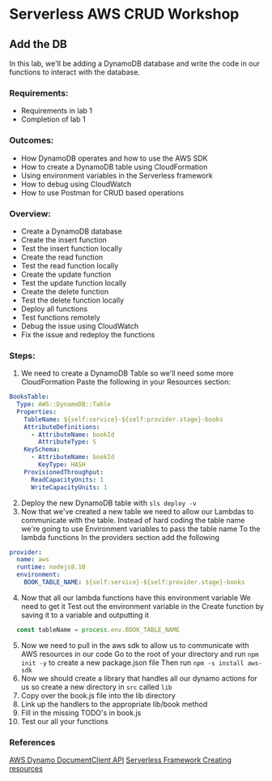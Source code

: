 # Serverless AWS CRUD Workshop
## Add the DB

In this lab, we'll be adding a DynamoDB database and write the code in our functions to interact with the database.

### Requirements:
- Requirements in lab 1
- Completion of lab 1


### Outcomes:
- How DynamoDB operates and how to use the AWS SDK
- How to create a DynamoDB table using CloudFormation
- Using environment variables in the Serverless framework
- How to debug using CloudWatch
- How to use Postman for CRUD based operations

### Overview:
- Create a DynamoDB database
- Create the insert function
- Test the insert function locally
- Create the read function
- Test the read function locally
- Create the update function
- Test the update function locally
- Create the delete function
- Test the delete function locally
- Deploy all functions
- Test functions remotely
- Debug the issue using CloudWatch
- Fix the issue and redeploy the functions

### Steps:
1. We need to create a DynamoDB Table so we'll need some more CloudFormation
Paste the following in your Resources section:
```yaml
BooksTable:
  Type: AWS::DynamoDB::Table
  Properties:
    TableName: ${self:service}-${self:provider.stage}-books
    AttributeDefinitions:
      - AttributeName: bookId
        AttributeType: S
    KeySchema:
      - AttributeName: bookId
        KeyType: HASH
    ProvisionedThroughput:
      ReadCapacityUnits: 1
      WriteCapacityUnits: 1
```

2. Deploy the new DynamoDB table with `sls deploy -v`
3. Now that we've created a new table we need to allow our Lambdas to communicate with the table.
   Instead of hard coding the table name we're going to use Environment variables to pass the table name
   To the lambda functions
  In the providers section add the following
```yaml
provider:
  name: aws
  runtime: nodejs8.10
  environment:
    BOOK_TABLE_NAME: ${self:service}-${self:provider.stage}-books
```
4. Now that all our lambda functions have this environment variable
   We need to get it
   Test out the environment variable in the Create function by saving it to a variable and outputting it
```javascript
  const tableName = process.env.BOOK_TABLE_NAME
```
5. Now we need to pull in the aws sdk to allow us to communicate with AWS resources in our code
   Go to the root of your directory and run `npm init -y` to create a new package.json file
   Then run `npm -s install aws-sdk`
6. Now we should create a library that handles all our dynamo actions for us so create a new directory in `src` called `lib`
7. Copy over the book.js file into the lib directory
8. Link up the handlers to the appropriate lib/book method
9. Fill in the missing TODO's in book.js
10. Test our all your functions

### References
[AWS Dynamo DocumentClient API](https://docs.aws.amazon.com/AWSJavaScriptSDK/latest/AWS/DynamoDB/DocumentClient.html)
[Serverless Framework Creating resources](https://serverless.com/framework/docs/providers/aws/guide/resources/)